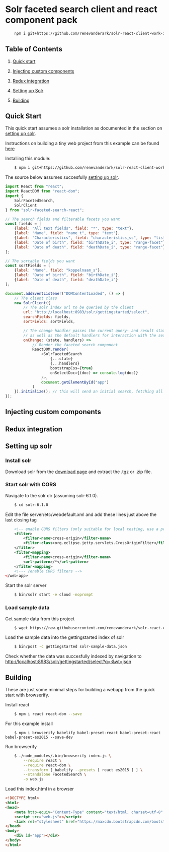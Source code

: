 # Solr faceted search client and react component pack 


```bash
	npm i git+https://github.com/renevanderark/solr-react-client-work-in-progress --save
```

## Table of Contents

1. [Quick start](#quick-start)

2. [Injecting custom components](#injecting-custom-components)

3. [Redux integration](#redux-integration)

4. [Setting up Solr](#setting-up-solr)

5. [Building](#building)

## Quick Start

This quick start assumes a solr installation as documented in the section on [setting up solr](#setting-up-solr).

Instructions on building a tiny web project from this example can be found [here](#building)

Installing this module:

```bash
	$ npm i git+https://github.com/renevanderark/solr-react-client-work-in-progress --save
```

The source below assumes succesfully [setting up solr](#setting-up-solr).

```javascript
import React from "react";
import ReactDOM from "react-dom";
import {
	SolrFacetedSearch,
	SolrClient
} from "solr-faceted-search-react";

// The search fields and filterable facets you want
const fields = [
	{label: "All text fields", field: "*", type: "text"},
	{label: "Name", field: "name_t", type: "text"},
	{label: "Characteristics", field: "characteristics_ss", type: "list-facet"},
	{label: "Date of birth", field: "birthDate_i", type: "range-facet"},
	{label: "Date of death", field: "deathDate_i", type: "range-facet"}
];

// The sortable fields you want
const sortFields = [
	{label: "Name", field: "koppelnaam_s"},
	{label: "Date of birth", field: "birthDate_i"},
	{label: "Date of death", field: "deathDate_i"}
];

document.addEventListener("DOMContentLoaded", () => {
	// The client class
	new SolrClient({
		// The solr index url to be queried by the client
		url: "http://localhost:8983/solr/gettingstarted/select",
		searchFields: fields,
		sortFields: sortFields,

		// The change handler passes the current query- and result state for render
		// as well as the default handlers for interaction with the search component
		onChange: (state, handlers) =>
			// Render the faceted search component
			ReactDOM.render(
				<SolrFacetedSearch 
					{...state}
					{...handlers}
					bootstrapCss={true}
					onSelectDoc={(doc) => console.log(doc)}
				/>,
				document.getElementById("app")
			)
	}).initialize(); // this will send an initial search, fetching all results from solr
});
```

## Injecting custom components

## Redux integration

## Setting up solr

### Install solr

Download solr from the [download page](http://lucene.apache.org/solr/mirrors-solr-latest-redir.html) and extract the .tgz or .zip file.

### Start solr with CORS

Navigate to the solr dir (assuming solr-6.1.0).

```bash
	$ cd solr-6.1.0
```

Edit the file server/etc/webdefault.xml and add these lines just above the last closing tag

```xml
	<!-- enable CORS filters (only suitable for local testing, use a proxy for real world application) -->
	<filter>
		<filter-name>cross-origin</filter-name>
		<filter-class>org.eclipse.jetty.servlets.CrossOriginFilter</filter-class>
	</filter>
	<filter-mapping>
		<filter-name>cross-origin</filter-name>
		<url-pattern>/*</url-pattern>
	</filter-mapping>
	<!--- /enable CORS filters -->
</web-app>
```

Start the solr server

```bash
	$ bin/solr start -e cloud -noprompt
```

### Load sample data

Get sample data from this project

```bash
	$ wget https://raw.githubusercontent.com/renevanderark/solr-react-client-work-in-progress/master/solr-sample-data.json
```

Load the sample data into the gettingstarted index of solr

```bash
	$ bin/post -c gettingstarted solr-sample-data.json
```

Check whether the data was succesfully indexed by navigation to [http://localhost:8983/solr/gettingstarted/select?q=*:*&wt=json](http://localhost:8983/solr/gettingstarted/select?q=*:*&wt=json)

## Building

These are just some minimal steps for building a webapp from the quick start with browserify.

Install react

```bash
	$ npm i react react-dom --save
```

For this example install

```
	$ npm i browserify babelify babel-preset-react babel-preset-react babel-preset-es2015 --save-dev
```

Run browserify
```bash
	$ ./node_modules/.bin/browserify index.js \
		--require react \
		--require react-dom \
		--transform [ babelify --presets [ react es2015 ] ] \
		--standalone FacetedSearch \
		-o web.js
```

Load this index.html in a browser

```html
<!DOCTYPE html>
<html>
<head>
	<meta http-equiv="Content-Type" content="text/html; charset=utf-8" />
	<script src="web.js"></script>
	<link rel="stylesheet" href="https://maxcdn.bootstrapcdn.com/bootstrap/3.3.6/css/bootstrap.min.css" />
</head>
<body>
	<div id="app"></div>
</body>
</html>
```